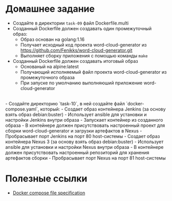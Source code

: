 # Домашнее задание

- Создайте в директории `task-09` файл Dockerfile.multi
- Созданный Dockerfile должен создавать один промежуточный образ:
  - Образ основан на golang:1.16
  - Получает исходный код проекта word-cloud-generator из https://github.com/Fenikks/word-cloud-generator.git
  - Выполняет сборку приложения с помощью команды `make`
- Созданный Dockerfile должен создавать итоговый образ 
  - Основаный на alpine:latest
  - Получающий исполняемый файл проекта word-cloud-generator из промежуточного образа
  - При запуске по умолчанию выполняюший приложение word-cloud-generator
<br />
- Создайте директорию `task-10`, в ней создайте файл `docker-compose.yaml`, который:
  - Создает образ контейнера Jenkins (за основу взять образ debian:buster)
  - Использует ansible для установки и настройки Jenkins внутри образа
  - Запускает контейнер из созданного образа
  - В контейнере должен присутствовать настроенный проект для сборки word-cloud-generator и загрузки артефактов в Nexus
  - Пробрасывает порт Jenkins на порт 80 host-системы
  - Создает образ контейнера Nexus 3 (за основу взять образ debian:buster)
  - Использует ansible для установки и настройки Nexus внутри образа
  - В контейнере должен присутствовать настроенный репозиторий для хранения артефактов сборки
  - Пробрасывает порт Nexus на порт 81 host-системы

# Полезные ссылки
- [Docker compose file specification](https://docs.docker.com/compose/compose-file/compose-versioning/)
